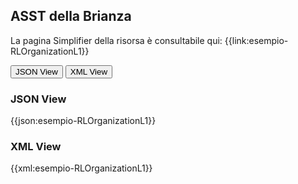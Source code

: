 ## ASST della Brianza

La pagina Simplifier della risorsa è consultabile qui: {{link:esempio-RLOrganizationL1}}

<div class="tab">
  <button class="tablinks" onclick="openTab(event, 'JSON View')">JSON View</button>
  <button class="tablinks" onclick="openTab(event, 'XML View')">XML View</button>
</div>

<div id="JSON View" class="tabcontent" style="display:block">
  <h3>JSON View</h3>
{{json:esempio-RLOrganizationL1}}
</div> 

<div id="XML View" class="tabcontent" >
  <h3>XML View</h3>
{{xml:esempio-RLOrganizationL1}}
</div>
